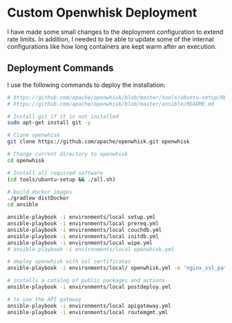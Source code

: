 # Custom Openwhisk Deployment

I have made some small changes to the deployment configuration to extend rate limits.
In addition, I needed to be able to update some of the internal configurations like
how long containers are kept warm after an execution.

## Deployment Commands

I use the following commands to deploy the installation:

```sh
# https://github.com/apache/openwhisk/blob/master/tools/ubuntu-setup/README.md
# https://github.com/apache/openwhisk/blob/master/ansible/README.md

# Install git if it is not installed
sudo apt-get install git -y

# Clone openwhisk
git clone https://github.com/apache/openwhisk.git openwhisk

# Change current directory to openwhisk
cd openwhisk

# Install all required software
(cd tools/ubuntu-setup && ./all.sh)

# build docker images
./gradlew distDocker
cd ansible

ansible-playbook -i environments/local setup.yml
ansible-playbook -i environments/local prereq.yml
ansible-playbook -i environments/local couchdb.yml
ansible-playbook -i environments/local initdb.yml
ansible-playbook -i environments/local wipe.yml
# ansible-playbook -i environments/local openwhisk.yml

# deploy openwhisk with ssl certificates
ansible-playbook -i environments/local/ openwhisk.yml -e 'nginx_ssl_path=/home/ubuntu/certs/openwhisk.nima-dev.com' -e 'nginx_ssl_server_cert=fullchain.pem' -e 'nginx_ssl_server_key=privkey.pem' -e 'whisk_api_localhost_name=openwhisk.nima-dev.com'

# installs a catalog of public packages and actions
ansible-playbook -i environments/local postdeploy.yml

# to use the API gateway
ansible-playbook -i environments/local apigateway.yml
ansible-playbook -i environments/local routemgmt.yml
```
